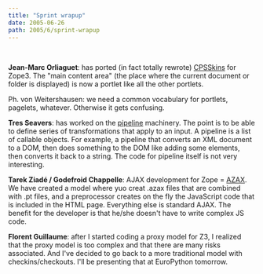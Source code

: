 ```yaml
---
title: "Sprint wrapup"
date: 2005-06-26
path: 2005/6/sprint-wrapup
---
```


<br><p><strong>Jean-Marc Orliaguet</strong>: has ported (in fact totally rewrote) <a href="http://www.medic.chalmers.se/%7Ejmo/CPS/">CPSSkins</a> for Zope3. The
 "main content area" (the place where the current document or folder is
 displayed) is now a portlet like all the other portlets.</p> 
 <p>Ph. von Weitershausen: we need a common vocabulary for portlets,
 pagelets, whatever. Otherwise it gets confusing.</p> 
 <p><strong>Tres Seavers</strong>: has worked on the <a href="http://codespeak.net/svn/z3/pipelines/trunk">pipeline</a> machinery.
 The point is to be able to define series of transformations that apply to an
 input. A pipeline is a list of callable objects. For example, a pipeline
 that converts an XML document to a DOM, then does something to the DOM like
 adding some elements, then converts it back to a string. The code for
 pipeline itself is not very interesting.</p> 
 <p><strong>Tarek Ziad&#233; / Godefroid Chappelle</strong>: AJAX development for Zope = <a href="http://svn.nuxeo.org/trac/pub/browser/z3lab/azax/trunk/">AZAX</a>. We
 have created a model where yuo creat .azax files that are combined with .pt
 files, and a preprocessor creates on the fly the JavaScript code that is
 included in the HTML page. Everything else is standard AJAX. The benefit for
 the developer is that he/she doesn't have to write complex JS code.</p> 
 <p><strong>Florent Guillaume</strong>: after I started coding a proxy model for Z3, I
 realized that the proxy model is too complex and that there are many risks
 associated. And I've decided to go back to a more traditional model with
 checkins/checkouts. I'll be presenting that at EuroPython tomorrow.</p> 

